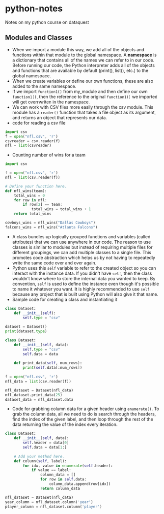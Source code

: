 # python-notes
Notes on my python course on dataquest

## Modules and Classes

* When we import a module this way, we add all of the objects and functions within that module to the global namespace. A __namespace__ is a dictionary that contains all of the names we can refer to in our code. Before running our code, the Python interpreter adds all of the objects and functions that are available by default (print(), list(), etc.) to the global namespace.
* When we create variables or define our own functions, these are also added to the same namespace.
* If we import `function1()` from my_module and then define our own `function1()`, then the reference to the original `function1()` we imported will get overrwriten in the namespace.
* We can work with CSV files more easily through the csv module. This module has a `reader()` function that takes a file object as its argument, and returns an object that represents our data.
* code for reading a csv file

```python
import csv
f = open("nfl.csv", 'r')
csvreader = csv.reader(f)
nfl = list(csvreader)
```
* Counting number of wins for a team

```python
import csv

f = open("nfl.csv", 'r')
nfl = list(csv.reader(f))

# Define your function here.
def nfl_wins(team):
    total_wins = 0
    for row in nfl:
        if row[2] == team:
            total_wins = total_wins + 1
    return total_wins

cowboys_wins = nfl_wins("Dallas Cowboys")
falcons_wins = nfl_wins("Atlanta Falcons")
```

* A class bundles up logically grouped functions and variables (called attributes) that we can use anywhere in our code. The reason to use classes is similar to modules but instead of requiring multiple files for different groupings, we can add multiple classes to a single file. This promotes code abstraction which helps us by not having to repeatedly write the same code over and over again.
* Python uses this `self` variable to refer to the created object so you can interact with the instance data. If you didn't have `self`, then the class wouldn't know where to store the internal data you wanted to keep. By convention, `self` is used to define the instance even though it's possible to name it whatever you want. It is highly recommended to use `self` because any project that is built using Python will also give it that name.
* Sample code for creating a class and instantiating it

```python
class Dataset:
    def __init__(self):
        self.type = "csv"
        
dataset = Dataset()
print(dataset.type)
```

```python
class Dataset:
    def __init__(self, data):
        self.type = "csv"
        self.data = data
    
    def print_data(self, num_rows):
        print(self.data[:num_rows])
        
f = open("nfl.csv", 'r')
nfl_data = list(csv.reader(f))

nfl_dataset = Dataset(nfl_data)
nfl_dataset.print_data(25)
dataset_data = nfl_dataset.data
```
* Code for grabbing column data for a given header using `enumerate()`. To grab the column data, all we need to do is search through the headers, find the index of the given label, and then loop through the rest of the data returning the value of the index every iteration.

```python
class Dataset:
    def __init__(self, data):
        self.header = data[0]
        self.data = data[1:]
        
    # Add your method here.
    def column(self, label):
        for idx, value in enumerate(self.header):
            if value == label:
                column_data = []
                for row in self.data:
                    column_data.append(row[idx])
                return column_data

nfl_dataset = Dataset(nfl_data)
year_column = nfl_dataset.column('year')
player_column = nfl_dataset.column('player')
```
